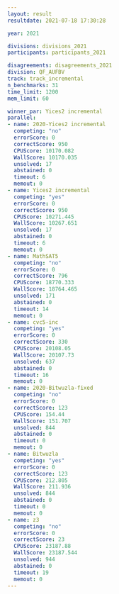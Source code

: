 ```yaml
---
layout: result
resultdate: 2021-07-18 17:30:28

year: 2021

divisions: divisions_2021
participants: participants_2021

disagreements: disagreements_2021
division: QF_AUFBV
track: track_incremental
n_benchmarks: 31
time_limit: 1200
mem_limit: 60

winner_par: Yices2 incremental
parallel:
- name: 2020-Yices2 incremental
  competing: "no"
  errorScore: 0
  correctScore: 950
  CPUScore: 10170.082
  WallScore: 10170.035
  unsolved: 17
  abstained: 0
  timeout: 6
  memout: 0
- name: Yices2 incremental
  competing: "yes"
  errorScore: 0
  correctScore: 950
  CPUScore: 10271.445
  WallScore: 10267.651
  unsolved: 17
  abstained: 0
  timeout: 6
  memout: 0
- name: MathSAT5
  competing: "no"
  errorScore: 0
  correctScore: 796
  CPUScore: 18770.333
  WallScore: 18764.465
  unsolved: 171
  abstained: 0
  timeout: 14
  memout: 0
- name: cvc5-inc
  competing: "yes"
  errorScore: 0
  correctScore: 330
  CPUScore: 20108.05
  WallScore: 20107.73
  unsolved: 637
  abstained: 0
  timeout: 16
  memout: 0
- name: 2020-Bitwuzla-fixed
  competing: "no"
  errorScore: 0
  correctScore: 123
  CPUScore: 154.44
  WallScore: 151.707
  unsolved: 844
  abstained: 0
  timeout: 0
  memout: 0
- name: Bitwuzla
  competing: "yes"
  errorScore: 0
  correctScore: 123
  CPUScore: 212.805
  WallScore: 211.936
  unsolved: 844
  abstained: 0
  timeout: 0
  memout: 0
- name: z3
  competing: "no"
  errorScore: 0
  correctScore: 23
  CPUScore: 23187.88
  WallScore: 23187.544
  unsolved: 944
  abstained: 0
  timeout: 19
  memout: 0
---
```

